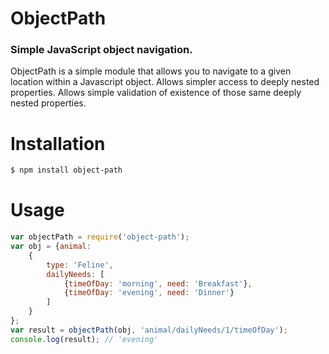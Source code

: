 
# ObjectPath 

### Simple JavaScript object navigation.

ObjectPath is a simple module that allows you to navigate to a given location within a Javascript object. Allows simpler access to deeply nested properties. Allows simple validation of existence of those same deeply nested properties.


# Installation 
```sh
$ npm install object-path
```
# Usage
```javascript
var objectPath = require('object-path');
var obj = {animal: 
    {
        type: 'Feline', 
        dailyNeeds: [
            {timeOfDay: 'morning', need: 'Breakfast'}, 
            {timeOfDay: 'evening', need: 'Dinner'}
        ]
    }
};
var result = objectPath(obj, 'animal/dailyNeeds/1/timeOfDay');
console.log(result); // 'evening'
```
